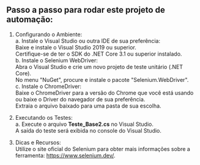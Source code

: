 ## Passo a passo para rodar este projeto de automação:
1. Configurando o Ambiente: </br>
 a. Instale o Visual Studio ou outra IDE de sua preferência: </br>
 Baixe e instale o Visual Studio 2019 ou superior. </br>
 Certifique-se de ter o SDK do .NET Core 3.1 ou superior instalado. </br>
 b. Instale o Selenium WebDriver: </br>
 Abra o Visual Studio e crie um novo projeto de teste unitário (.NET Core). </br>
 No menu "NuGet", procure e instale o pacote "Selenium.WebDriver". </br>
 c. Instale o ChromeDriver: </br>
 Baixe o ChromeDriver para a versão do Chrome que você está usando ou baixe o Driver do navegador de sua preferência. </br>
 Extraia o arquivo baixado para uma pasta de sua escolha. </br>

2. Executando os Testes: </br>
 a. Execute o arquivo <b>Teste_Base2.cs</b> no Visual Studio. </br>
A saída do teste será exibida no console do Visual Studio. </br>

4. Dicas e Recursos: </br>
 Utilize o site oficial do Selenium para obter mais informações sobre a ferramenta: https://www.selenium.dev/. </br>
